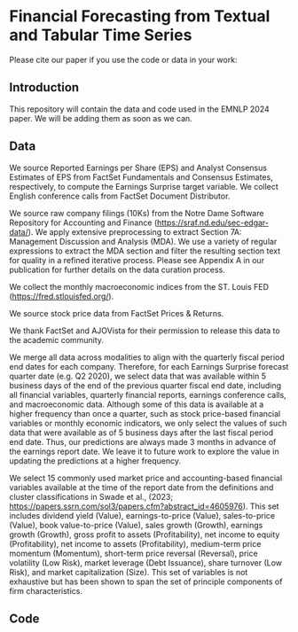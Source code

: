 # Financial Forecasting from Textual and Tabular Time Series

Please cite our paper if you use the code or data in your work:

## Introduction

This repository will contain the data and code used in the EMNLP 2024 paper. We will be adding them as soon as we can. 

## Data 

We source Reported Earnings per Share (EPS) and Analyst Consensus Estimates of EPS from FactSet Fundamentals and Consensus Estimates, respectively, to compute the Earnings Surprise target variable. We collect English conference calls from FactSet Document Distributor.

We source raw company filings (10Ks) from the Notre Dame Software Repository for Accounting and Finance (https://sraf.nd.edu/sec-edgar-data/). We apply extensive preprocessing to extract Section 7A: Management Discussion and Analysis (MDA). We use a variety of regular expressions to extract the MDA section and filter the resulting section text for quality in a refined iterative process. Please see Appendix A in our publication for further details on the data curation process. 

We collect the monthly macroeconomic indices from the ST. Louis FED (https://fred.stlouisfed.org/).

We source stock price data from FactSet Prices \& Returns.

We thank FactSet and AJOVista for their permission to release this data to the academic community. 

We merge all data across modalities to align with the quarterly fiscal period end dates for each company. Therefore, for each Earnings Surprise forecast quarter date (e.g. Q2 2020), we select data that was available within 5 business days of the end of the previous quarter fiscal end date, including all financial variables, quarterly financial reports, earnings conference calls, and macroeconomic data. Although some of this data is available at a higher frequency than once a quarter, such as stock price-based financial variables or monthly economic indicators, we only select the values of such data that were available as of 5 business days after the last fiscal period end date. Thus, our predictions are always made 3 months in advance of the earnings report date. We leave it to future work to explore the value in updating the predictions at a higher frequency.

We select 15 commonly used market price and accounting-based financial variables available at the time of the report date from the definitions and cluster classifications in Swade et al., (2023; https://papers.ssrn.com/sol3/papers.cfm?abstract_id=4605976). This set includes dividend yield (Value), earnings-to-price (Value), sales-to-price (Value), book value-to-price (Value), sales growth (Growth), earnings growth (Growth), gross profit to assets (Profitability), net income to equity (Profitability), net income to assets (Profitability), medium-term price momentum (Momentum), short-term price reversal (Reversal), price volatility (Low Risk), market leverage (Debt Issuance), share turnover (Low Risk), and market capitalization (Size). This set of variables is not exhaustive but has been shown to span the set of principle components of firm characteristics. 

## Code
